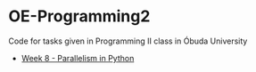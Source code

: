 # OE-Programming2
Code for tasks given in Programming II class in Óbuda University

- [Week 8 - Parallelism in Python](/week/8)